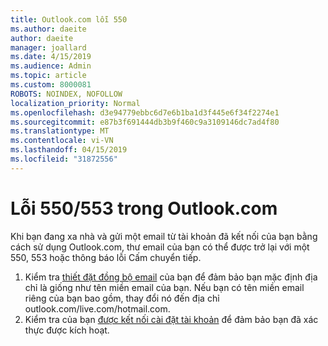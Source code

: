 ```yaml
---
title: Outlook.com lỗi 550
ms.author: daeite
author: daeite
manager: joallard
ms.date: 4/15/2019
ms.audience: Admin
ms.topic: article
ms.custom: 8000081
ROBOTS: NOINDEX, NOFOLLOW
localization_priority: Normal
ms.openlocfilehash: d3e94779ebbc6d7e6b1ba1d3f445e6f34f2274e1
ms.sourcegitcommit: e87b3f691444db3b9f460c9a3109146dc7ad4f80
ms.translationtype: MT
ms.contentlocale: vi-VN
ms.lasthandoff: 04/15/2019
ms.locfileid: "31872556"
---
```

# <a name="error-550553-in-outlookcom"></a>Lỗi 550/553 trong Outlook.com

Khi bạn đang xa nhà và gửi một email từ tài khoản đã kết nối của bạn bằng cách sử dụng Outlook.com, thư email của bạn có thể được trở lại với một 550, 553 hoặc thông báo lỗi Cấm chuyển tiếp.
1. Kiểm tra [thiết đặt đồng bộ email](https://go.microsoft.com/fwlink/?linkid=2031283) của bạn để đảm bảo bạn mặc định địa chỉ là giống như tên miền email của bạn. Nếu bạn có tên miền email riêng của bạn bao gồm, thay đổi nó đến địa chỉ outlook.com/live.com/hotmail.com.
2. Kiểm tra của bạn [được kết nối cài đặt tài khoản](https://go.microsoft.com/fwlink/?linkid=875264&clcid=0x409) để đảm bảo bạn đã xác thực được kích hoạt.